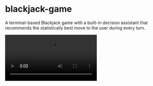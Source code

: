 # blackjack-game

A terminal-based Blackjack game with a built-in decision assistant that recommends the statistically best move to the user during every turn.

![Alt Text](https://media.giphy.com/media/cnuv9TbEAA8NN4h6c5/source.mp4)
